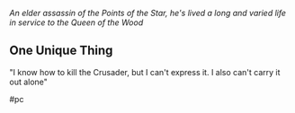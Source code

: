 *An elder assassin of the Points of the Star, he's lived a long and varied life in service to the Queen of the Wood*

## One Unique Thing
"I know how to kill the Crusader, but I can't express it.  I also can't carry it out alone"

#pc